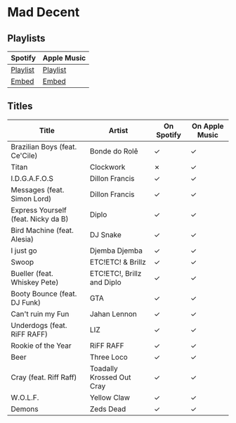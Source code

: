 # Mad Decent

## Playlists

| Spotify                                                                                                     | Apple Music                                                                                  |
| ----------------------------------------------------------------------------------------------------------- | -------------------------------------------------------------------------------------------- |
| [Playlist](https://open.spotify.com/user/marauderxtreme/playlist/3qesLMuh8lbSV3OYLR9KiN)                    | [Playlist](https://itunes.apple.com/de/playlist/saints-row-iv-mad-decent/idpl.u-NRmVTpj4dex) |
| [Embed](https://embed.spotify.com/?uri=spotify%3Auser%3Amarauderxtreme%3Aplaylist%3A3qesLMuh8lbSV3OYLR9KiN) | [Embed](https://tools.applemusic.com/embed/v1/playlist/pl.u-NRmVTpj4dex)                     |

## Titles

| Title                               | Artist                     | On Spotify | On Apple Music |
| ----------------------------------- | -------------------------- | ---------- | -------------- |
| Brazilian Boys (feat. Ce'Cile)      | Bonde do Rolê              | ✓          | ✓              |
| Titan                               | Clockwork                  | ✗          | ✓              |
| I.D.G.A.F.O.S                       | Dillon Francis             | ✓          | ✓              |
| Messages (feat. Simon Lord)         | Dillon Francis             | ✓          | ✓              |
| Express Yourself (feat. Nicky da B) | Diplo                      | ✓          | ✓              |
| Bird Machine (feat. Alesia)         | DJ Snake                   | ✓          | ✓              |
| I just go                           | Djemba Djemba              | ✓          | ✓              |
| Swoop                               | ETC!ETC! & Brillz          | ✓          | ✓              |
| Bueller (feat. Whiskey Pete)        | ETC!ETC!, Brillz and Diplo | ✓          | ✓              |
| Booty Bounce (feat. DJ Funk)        | GTA                        | ✓          | ✓              |
| Can't ruin my Fun                   | Jahan Lennon               | ✓          | ✓              |
| Underdogs (feat. RiFF RAFF)         | LIZ                        | ✓          | ✓              |
| Rookie of the Year                  | RiFF RAFF                  | ✓          | ✓              |
| Beer                                | Three Loco                 | ✓          | ✓              |
| Cray (feat. Riff Raff)              | Toadally Krossed Out Cray  | ✓          | ✓              |
| W.O.L.F.                            | Yellow Claw                | ✓          | ✓              |
| Demons                              | Zeds Dead                  | ✓          | ✓              |
